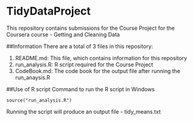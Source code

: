 # TidyDataProject
This repository contains submissions for the Course Project for the Coursera course - Getting and Cleaning Data



##Information
There are a total of 3 files in this repository:

1. README.md: This file, which contains information for this repository
2. run_analysis.R: R script required for the Course Project
3. CodeBook.md: The code book for the output file after running the run_anaysis.R



##Use of R script
Command to run the R script in Windows
```
source("run_analysis.R")
```
Running the script will produce an output file - tidy_means.txt
